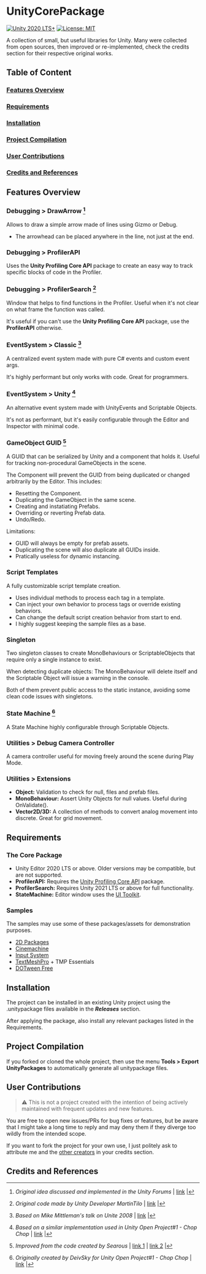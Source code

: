# UnityCorePackage
[![Unity 2020 LTS+](https://img.shields.io/badge/Unity-2020%20LTS%20%2B-blue.svg)](https://unity3d.com/get-unity/download)
[![License: MIT](https://img.shields.io/badge/License-MIT-brightgreen.svg)](https://github.com/WagnerGFX/UnityCorePackage/blob/main/LICENSE.md)

A collection of small, but useful libraries for Unity. Many were collected from open sources, then improved or re-implemented, check the credits section for their respective original works.

## Table of Content

### [Features Overview](#features-overview)
### [Requirements](#requirements)
### [Installation](#installation)
### [Project Compilation](#project-compilation)
### [User Contributions](user-contributions)
### [Credits and References](credist-and-references)

## Features Overview

### Debugging > DrawArrow [^arrow]
Allows to draw a simple arrow made of lines using Gizmo or Debug.
- The arrowhead can be placed anywhere in the line, not just at the end.

### Debugging > ProfilerAPI
Uses the **Unity Profiling Core API** package to create an easy way to track specific blocks of code in the Profiler.

### Debugging > ProfilerSearch [^profiler]
Window that helps to find functions in the Profiler. Useful when it's not clear on what frame the function was called.

It's useful if you can't use the **Unity Profiling Core API** package, use the **ProfilerAPI** otherwise.

### EventSystem > Classic [^cevent]
A centralized event system made with pure C# events and custom event args.

It's highly performant but only works with code. Great for programmers.

### EventSystem > Unity [^uevent]
An alternative event system made with UnityEvents and Scriptable Objects.

It's not as performant, but it's easily configurable through the Editor and Inspector with minimal code.

### GameObject GUID [^guids]
A GUID that can be serialized by Unity and a component that holds it. Useful for tracking non-procedural GameObjects in the scene.

The Component will prevent the GUID from being duplicated or changed arbitrarily by the Editor. This includes:
- Resetting the Component.
- Duplicating the GameObject in the same scene.
- Creating and instatiating Prefabs.
- Overriding or reverting Prefab data.
- Undo/Redo.

Limitations:
 - GUID will always be empty for prefab assets.
 - Duplicating the scene will also duplicate all GUIDs inside.
 - Pratically useless for dynamic instancing.

### Script Templates
A fully customizable script template creation.
- Uses individual methods to process each tag in a template.
- Can inject your own behavior to process tags or override existing behaviors.
- Can change the default script creation behavior from start to end.
- I highly suggest keeping the sample files as a base.

### Singleton
Two singleton classes to create MonoBehaviours or ScriptableObjects that require only a single instance to exist.

When detecting duplicate objects: The MonoBehaviour will delete itself and the Scriptable Object will issue a warning in the console.

Both of them prevent public access to the static instance, avoiding some clean code issues with singletons.

### State Machine [^fsm]
A State Machine highly configurable through Scriptable Objects.

### Utilities > Debug Camera Controller
A camera controller useful for moving freely around the scene during Play Mode.

### Utilities > Extensions
- **Object:** Validation to check for null, files and prefab files.
- **MonoBehaviour:** Assert Unity Objects for null values. Useful during OnValidate().
- **Vector2D/3D:** A collection of methods to convert analog movement into discrete. Great for grid movement.

## Requirements

### The Core Package
- Unity Editor 2020 LTS or above. Older versions may be compatible, but are not supported.
- **ProfilerAPI:** Requires the [Unity Profiling Core API](https://docs.unity3d.com/Manual/com.unity.profiling.core.html) package.
- **ProfilerSearch:** Requires Unity 2021 LTS or above for full functionality.
- **StateMachine:** Editor window uses the [UI Toolkit](https://docs.unity3d.com/Manual/UIElements.html).

### Samples
The samples may use some of these packages/assets for demonstration purposes.
- [2D Packages](https://docs.unity3d.com/Manual/2DFeature.html#)
- [Cinemachine](https://docs.unity3d.com/Manual/com.unity.cinemachine.html)
- [Input System](https://docs.unity3d.com/Manual/com.unity.inputsystem.html)
- [TextMeshPro](https://docs.unity3d.com/Manual/com.unity.textmeshpro.html) + TMP Essentials
- [DOTween Free](https://assetstore.unity.com/packages/tools/animation/dotween-hotween-v2-27676)

## Installation
The project can be installed in an existing Unity project using the .unitypackage files available in the ***Releases*** section.

After applying the package, also install any relevant packages listed in the Requirements.

## Project Compilation
If you forked or cloned the whole project, then use the menu **Tools > Export UnityPackages** to automatically generate all unitypackage files.

## User Contributions
> ⚠ This is not a project created with the intention of being actively maintained with frequent updates and new features.

You are free to open new issues/PRs for bug fixes or features, but be aware that I might take a long time to reply and may deny them if they diverge too wildly from the intended scope.

If you want to fork the project for your own use, I just politely ask to attribute me and the [other creators](#credits-and-references) in your credits section.

## Credits and References
[^arrow]: *Original idea discussed and implemented in the Unity Forums* | [link](https://forum.unity.com/threads/debug-drawarrow.85980/) |
[^profiler]: *Original code made by Unity Developer MartinTilo* | [link](https://forum.unity.com/threads/search-for-samples-by-name-in-the-profiler.1046746/#post-6774617) |
[^cevent]: *Based on Mike Mittleman's talk on Unite 2008* | [link](https://www.youtube.com/watch?v=FNyzfrujJtk) |
[^uevent]: *Based on a similar implementation used in Unity Open Project#1 - Chop Chop* | [link](https://github.com/UnityTechnologies/open-project-1) |
[^guids]: *Improved from the code created by Searous* | [link 1](https://forum.unity.com/threads/cannot-serialize-a-guid-field-in-class.156862/#post-6996680) | [link 2](https://github.com/Searous/Unity.SerializableGuid) |
[^fsm]: *Originally created by DeivSky for Unity Open Project#1 - Chop Chop* | [link](https://github.com/UnityTechnologies/open-project-1) |
